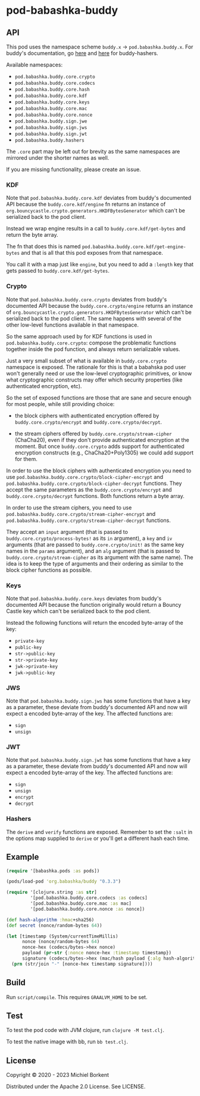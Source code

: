 # pod-babashka-buddy

## API

This pod uses the namespace scheme `buddy.x` -> `pod.babashka.buddy.x`.
For buddy's documentation, go [here](https://funcool.github.io/buddy-core/latest/api/index.html) and
[here](https://funcool.github.io/buddy-hashers/latest/user-guide.html) for buddy-hashers.

Available namespaces:

- `pod.babashka.buddy.core.crypto`
- `pod.babashka.buddy.core.codecs`
- `pod.babashka.buddy.core.hash`
- `pod.babashka.buddy.core.kdf`
- `pod.babashka.buddy.core.keys`
- `pod.babashka.buddy.core.mac`
- `pod.babashka.buddy.core.nonce`
- `pod.babashka.buddy.sign.jwe`
- `pod.babashka.buddy.sign.jws`
- `pod.babashka.buddy.sign.jwt`
- `pod.babashka.buddy.hashers`

The `.core` part may be left out for brevity as the same namespaces are mirrored under the shorter names as well.

If you are missing functionality, please create an issue.

### KDF

Note that `pod.babashka.buddy.core.kdf` deviates from buddy's documented API
because the `buddy.core.kdf/engine` fn returns an instance of
`org.bouncycastle.crypto.generators.HKDFBytesGenerator` which can't be
serialized back to the pod client.

Instead we wrap engine results in a call to `buddy.core.kdf/get-bytes` and
return the byte array.

The fn that does this is named `pod.babashka.buddy.core.kdf/get-engine-bytes`
and that is all that this pod exposes from that namespace.

You call it with a map just like `engine`, but you need to add a `:length` key
that gets passed to `buddy.core.kdf/get-bytes`.

### Crypto

Note that `pod.babashka.buddy.core.crypto` deviates from buddy's documented
API because the `buddy.core.crypto/engine` returns an instance of
`org.bouncycastle.crypto.generators.HKDFBytesGenerator` which can't be
serialized back to the pod client. The same happens with several of the
other low-level functions available in that namespace.

So the same approach used by for KDF functions is used in
`pod.babashka.buddy.core.crypto`: compose the problematic functions
together inside the pod function, and always return serializable values.

Just a very small subset of what is available in `buddy.core.crypto`
namespace is exposed. The rationale for this is that a babahska pod user
won't generally need or use the low-level cryptographic primitives, or know
what cryptographic constructs may offer which security properties (like
authenticated encryption, etc).

So the set of exposed functions are those that are sane and secure enough
for most people, while still providing choice:

- the block ciphers with authenticated encryption offered by
  `buddy.core.crypto/encrypt` and `buddy.core.crypto/decrypt`.

- the stream ciphers offered by `buddy.core.crypto/stream-cipher`
  (ChaCha20), even if they don't provide authenticated encryption at the
  moment. But once `buddy.core.crypto` adds support for authenticated
  encryption constructs (e.g., ChaCha20+Poly1305) we could add support for
  them.

In order to use the block ciphers with authenticated encryption you need to
use `pod.babashka.buddy.core.crypto/block-cipher-encrypt` and
`pod.babashka.buddy.core.crypto/block-cipher-decrypt` functions. They
accept the same parameters as the `buddy.core.crypto/encrypt` and
`buddy.core.crypto/decrypt` functions. Both functions return a byte array.

In order to use the stream ciphers, you need to use
`pod.babashka.buddy.core.crypto/stream-cipher-encrypt` and
`pod.babashka.buddy.core.crypto/stream-cipher-decrypt` functions.

They accept an `input` argument (that is passed to
`buddy.core.crypto/process-bytes!` as its `in` argument), a `key` and `iv`
arguments (that are passed to `buddy.core.crypto/init!` as the same key
names in the `params` argument), and an `alg` argument (that is passed to
`buddy.core.crypto/stream-cipher` as its argument with the same name). The
idea is to keep the type of arguments and their ordering as similar to the
block cipher functions as possible.

### Keys

Note that `pod.babashka.buddy.core.keys` deviates from buddy's documented API
because the function originally would return a Bouncy Castle key which can't
be serialized back to the pod client.

Instead the following functions will return the encoded byte-array of the key:
  - `private-key`
  - `public-key`
  - `str->public-key`
  - `str->private-key`
  - `jwk->private-key`
  - `jwk->public-key`

### JWS

Note that `pod.babashka.buddy.sign.jws` has some functions that have a key
as a parameter, these deviate from buddy's documented API and now will expect
a encoded byte-array of the key. The affected functions are:
  - `sign`
  - `unsign`

### JWT
Note that `pod.babashka.buddy.sign.jwt` has some functions that have a key
as a parameter, these deviate from buddy's documented API and now will expect
a encoded byte-array of the key. The affected functions are:
  - `sign`
  - `unsign`
  - `encrypt`
  - `decrypt`

### Hashers
The `derive` and `verify` functions are exposed. Remember to set the `:salt` in
the options map supplied to `derive` or you'll get a different hash each time.


## Example

``` clojure
(require '[babashka.pods :as pods])

(pods/load-pod 'org.babashka/buddy "0.3.3")

(require '[clojure.string :as str]
         '[pod.babashka.buddy.core.codecs :as codecs]
         '[pod.babashka.buddy.core.mac :as mac]
         '[pod.babashka.buddy.core.nonce :as nonce])

(def hash-algorithm :hmac+sha256)
(def secret (nonce/random-bytes 64))

(let [timestamp (System/currentTimeMillis)
      nonce (nonce/random-bytes 64)
      nonce-hex (codecs/bytes->hex nonce)
      payload (pr-str {:nonce nonce-hex :timestamp timestamp})
      signature (codecs/bytes->hex (mac/hash payload {:alg hash-algorithm :key secret}))]
  (prn (str/join "-" [nonce-hex timestamp signature])))
```

## Build

Run `script/compile`. This requires `GRAALVM_HOME` to be set.

## Test

To test the pod code with JVM clojure, run `clojure -M test.clj`.

To test the native image with bb, run `bb test.clj`.

## License

Copyright © 2020 - 2023 Michiel Borkent

Distributed under the Apache 2.0 License. See LICENSE.
